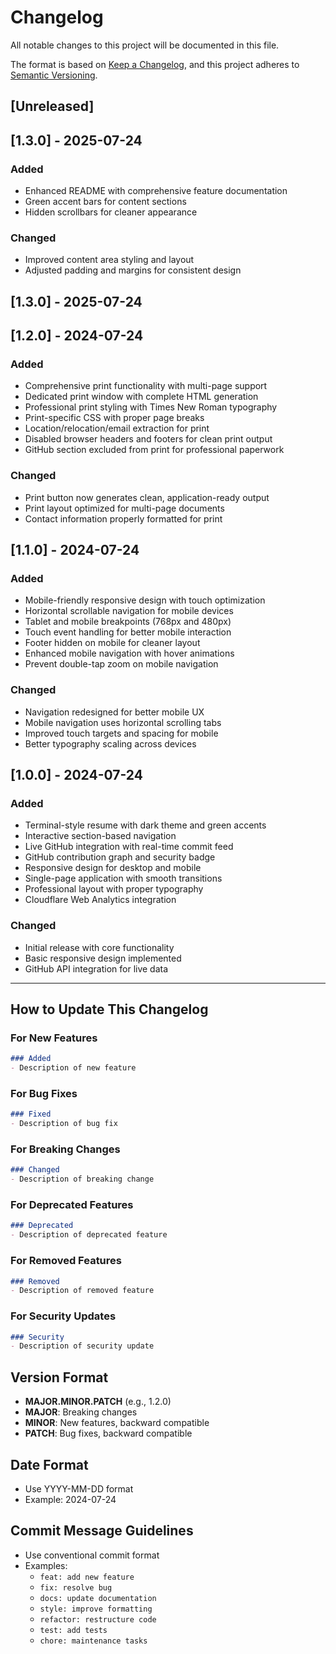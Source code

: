 # Changelog

All notable changes to this project will be documented in this file.

The format is based on [Keep a Changelog](https://keepachangelog.com/en/1.0.0/),
and this project adheres to [Semantic Versioning](https://semver.org/spec/v2.0.0.html).

## [Unreleased]

## [1.3.0] - 2025-07-24

### Added
- Enhanced README with comprehensive feature documentation
- Green accent bars for content sections
- Hidden scrollbars for cleaner appearance

### Changed
- Improved content area styling and layout
- Adjusted padding and margins for consistent design

## [1.3.0] - 2025-07-24

## [1.2.0] - 2024-07-24

### Added
- Comprehensive print functionality with multi-page support
- Dedicated print window with complete HTML generation
- Professional print styling with Times New Roman typography
- Print-specific CSS with proper page breaks
- Location/relocation/email extraction for print
- Disabled browser headers and footers for clean print output
- GitHub section excluded from print for professional paperwork

### Changed
- Print button now generates clean, application-ready output
- Print layout optimized for multi-page documents
- Contact information properly formatted for print

## [1.1.0] - 2024-07-24

### Added
- Mobile-friendly responsive design with touch optimization
- Horizontal scrollable navigation for mobile devices
- Tablet and mobile breakpoints (768px and 480px)
- Touch event handling for better mobile interaction
- Footer hidden on mobile for cleaner layout
- Enhanced mobile navigation with hover animations
- Prevent double-tap zoom on mobile navigation

### Changed
- Navigation redesigned for better mobile UX
- Mobile navigation uses horizontal scrolling tabs
- Improved touch targets and spacing for mobile
- Better typography scaling across devices

## [1.0.0] - 2024-07-24

### Added
- Terminal-style resume with dark theme and green accents
- Interactive section-based navigation
- Live GitHub integration with real-time commit feed
- GitHub contribution graph and security badge
- Responsive design for desktop and mobile
- Single-page application with smooth transitions
- Professional layout with proper typography
- Cloudflare Web Analytics integration

### Changed
- Initial release with core functionality
- Basic responsive design implemented
- GitHub API integration for live data

---

## How to Update This Changelog

### For New Features
```markdown
### Added
- Description of new feature
```

### For Bug Fixes
```markdown
### Fixed
- Description of bug fix
```

### For Breaking Changes
```markdown
### Changed
- Description of breaking change
```

### For Deprecated Features
```markdown
### Deprecated
- Description of deprecated feature
```

### For Removed Features
```markdown
### Removed
- Description of removed feature
```

### For Security Updates
```markdown
### Security
- Description of security update
```

## Version Format
- **MAJOR.MINOR.PATCH** (e.g., 1.2.0)
- **MAJOR**: Breaking changes
- **MINOR**: New features, backward compatible
- **PATCH**: Bug fixes, backward compatible

## Date Format
- Use YYYY-MM-DD format
- Example: 2024-07-24

## Commit Message Guidelines
- Use conventional commit format
- Examples:
  - `feat: add new feature`
  - `fix: resolve bug`
  - `docs: update documentation`
  - `style: improve formatting`
  - `refactor: restructure code`
  - `test: add tests`
  - `chore: maintenance tasks` 
